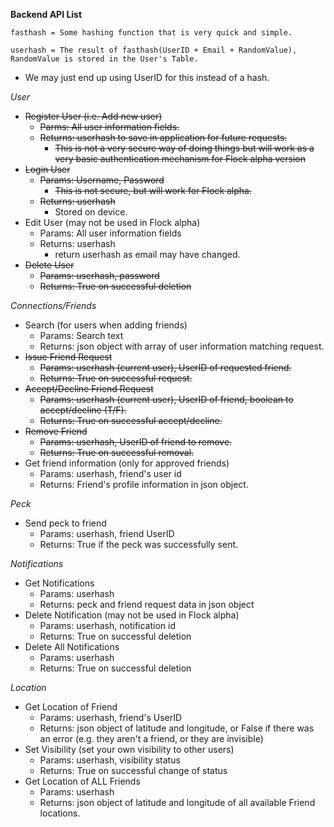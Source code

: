**Backend API List**

`fasthash = Some hashing function that is very quick and simple.`

`userhash = The result of fasthash(UserID + Email + RandomValue), RandomValue is stored in the User's Table.` 
 - We may just end up using  UserID for this instead of a hash.

*User*

 - ~~Register User (i.e. Add new user)~~
     - ~~Parms: All user information fields.~~
     - ~~Returns: userhash to save in application for future requests.~~
         - ~~This is not a very secure way of doing things but will work as a very basic authentication mechanism for Flock alpha version~~
 - ~~Login User~~
     - ~~Params: Username, Password~~
         - ~~This is not secure, but will work for Flock alpha.~~
     - ~~Returns: userhash~~
         - Stored on device.
 - Edit User (may not be used in Flock alpha)
     - Params: All user information fields
     - Returns: userhash
         - return userhash as email may have changed.
 - ~~Delete User~~
     - ~~Params: userhash, password~~
     - ~~Returns: True on successful deletion~~
          
*Connections/Friends*

 - Search (for users when adding friends)
     - Params: Search text
     - Returns: json object with array of user information matching request.
 - ~~Issue Friend Request~~
     - ~~Params: userhash (current user), UserID of requested friend.~~
     - ~~Returns: True on successful request.~~
 - ~~Accept/Decline Friend Request~~
     - ~~Params: userhash (current user), UserID of friend, boolean to accept/decline (T/F).~~
     - ~~Returns: True on successful accept/decline.~~
 - ~~Remove Friend~~
     - ~~Params: userhash, UserID of friend to remove.~~
     - ~~Returns: True on successful removal.~~
 - Get friend information (only for approved friends)
     - Params: userhash, friend's user id
     - Returns: Friend's profile information in json object.

*Peck*

 - Send peck to friend
     - Params: userhash, friend UserID
     - Returns: True if the peck was successfully sent.

*Notifications*

 - Get Notifications
     - Params: userhash
     - Returns: peck and friend request data in json object
 - Delete Notification (may not be used in Flock alpha)
     - Params: userhash, notification id
     - Returns: True on successful deletion
 - Delete All Notifications
     - Params: userhash
     - Returns: True on successful deletion
     
*Location*

 - Get Location of Friend
     - Params: userhash, friend's UserID
     - Returns: json object of latitude and longitude, or False if there was an error (e.g. they aren't a friend, or they are invisible)
 - Set Visibility (set your own visibility to other users)
     - Params: userhash, visibility status
     - Returns: True on successful change of status
 - Get Location of ALL Friends
     - Params: userhash
     - Returns: json object of latitude and longitude of all available Friend locations.
     
